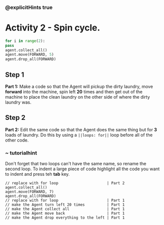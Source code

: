 ### @explicitHints true

# Activity 2 - Spin cycle.

```python
for i in range(2):
pass
agent.collect_all()
agent.move(FORWARD, 5)
agent.drop_all(FORWARD)

```

## Step 1
**Part 1:** Make a code so that the Agent will pickup the dirty laundry, move **forward** into the machine, spin left **20** times and then get out of
the machine to place the clean laundry on the other side of where the dirty laundry was.

## Step 2
**Part 2:** Edit the same code so that the Agent does the same thing but for **3** loads of laundry. Do this by using a `||loops: for||` loop before all of the other 
code.
### ~ tutorialhint 
Don't forget that two loops can't have the same name, so rename the second loop. 
To indent a large piece of code highlight all the code you want to indent and press teh **tab** key. 

```template
// replace with for loop                      | Part 2
agent.collect_all()
agent.move(FORWARD, 7)
agent.drop_all(FORWARD)
// replace with for loop                      | Part 1
// make the Agent turn left 20 times          | Part 1 
// make the Agent collect all                 | Part 1          
// make the Agent move back                   | Part 1
// make the Agent drop everything to the left | Part 1
```
